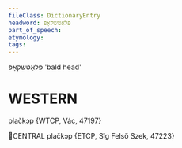 ```yaml
---
fileClass: DictionaryEntry
headword: פּלאַטשקאָפּ
part_of_speech: 
etymology: 
tags: 
---
```

פּלאַטשקאָפּ
'bald head'

WESTERN
========

plačkɔp {WTCP, Vác, 47197}

CENTRAL
plačkɔp {ETCP, Sîg Felső Szek, 47223}
